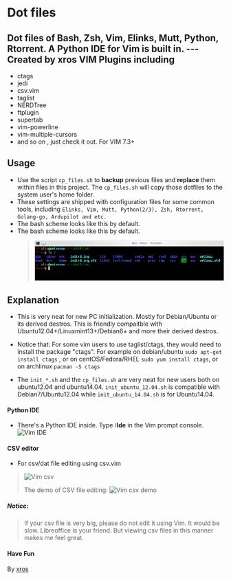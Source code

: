 Dot files
===
   Dot files of Bash, Zsh, Vim, Elinks, Mutt, Python, Rtorrent.
   A Python IDE for Vim is built in.
                         --- Created by xros
VIM Plugins including
---
*   ctags
*   jedi
*   csv.vim
*   taglist
*   NERDTree
*   ftplugin
*   supertab
*   vim-powerline
*   vim-multiple-cursors
*   and so on , just check it out. For VIM 7.3+

Usage
----
* Use the script ```cp_files.sh``` to **backup** previous files and **replace** them within files in this project. The ```cp_files.sh``` will copy those dotfiles to the system user's home folder.
* These settings are shipped with configuration files for some common tools, including `Elinks, Vim, Mutt, Python(2/3), Zsh, Rtorrent, Golang-go, Ardupilot and etc.`
* The bash scheme looks like this by default.
* The bash scheme looks like this by default.
    > 
    > ![console schema](static/snapshot111.png)
    > 


Explanation
----
* This is very neat for new PC initialization. Mostly for Debian/Ubuntu or its derived destros. This is friendly compaitble with Ubuntu12.04+/Linuxmint13+/Debian6+ and more their derived destros.

* Notice that: For some vim users to use taglist/ctags, they would need to install the package "ctags". For example on debian/ubuntu ```sudo apt-get install ctags``` , or on centOS/Fedora/RHEL ```sudo yum install ctags```, or on archlinux ```pacman -S ctags```
* The ```init_*.sh``` and the ```cp_files.sh``` are very neat for new users both on ubuntu12.04 and ubuntu14.04.
```init_ubuntu_12.04.sh``` is compatible with Debian7/Ubuntu12.04 while ```init_ubuntu_14.04.sh``` is for Ubuntu14.04.

#### Python IDE
* There's a Python IDE inside. Type **:Ide** in the Vim prompt console.
![Vim IDE](static/snapshot36.png)

#### CSV editor
* For csv/dat file editing using csv.vim
> ![Vim csv](static/snapshot37.png)
> 
> The demo of CSV file editing:
> ![Vim csv demo](static/csv.gif)
>

##### Notice:
> If your csv file is very big, please do not edit it using Vim. It would be slow. Libreoffice is your friend. But viewing csv files in this manner makes me feel great.



#### Have Fun ####
By [xros](https://github.com/xros)

